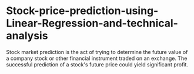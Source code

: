 # Stock-price-prediction-using-Linear-Regression-and-technical-analysis
Stock market prediction is the act of trying to determine the future value of a company stock or other financial instrument traded on an exchange. The successful prediction of a stock's future price could yield significant profit.

